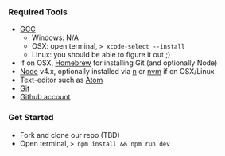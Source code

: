 ### Required Tools

* [GCC](https://gcc.gnu.org/)
  * Windows: N/A
  * OSX: open terminal, `> xcode-select --install`
  * Linux: you should be able to figure it out ;)
* If on OSX, [Homebrew](http://brew.sh/) for installing Git (and optionally Node)
* [Node](https://nodejs.org/en/) v4.x, optionally installed via [n](https://github.com/tj/n) or [nvm](https://github.com/creationix/nvm) if on OSX/Linux
* Text-editor such as [Atom](https://atom.io/)
* [Git](https://git-scm.com/)
* [Github account](https://github.com)

### Get Started

* Fork and clone our repo (TBD)
* Open terminal, `> npm install && npm run dev`
